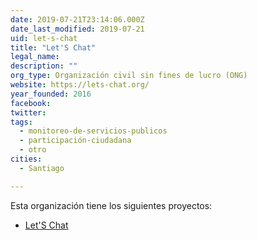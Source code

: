 ```yaml
---
date: 2019-07-21T23:14:06.000Z
date_last_modified: 2019-07-21
uid: let-s-chat
title: "Let'S Chat"
legal_name: 
description: ""
org_type: Organización civil sin fines de lucro (ONG)
website: https://lets-chat.org/
year_founded: 2016
facebook: 
twitter: 
tags:
  - monitoreo-de-servicios-publicos
  - participación-ciudadana
  - otro
cities: 
  - Santiago

---
```


Esta organización tiene los siguientes proyectos:

- [Let'S Chat](/proyectos/let-s-chat)

